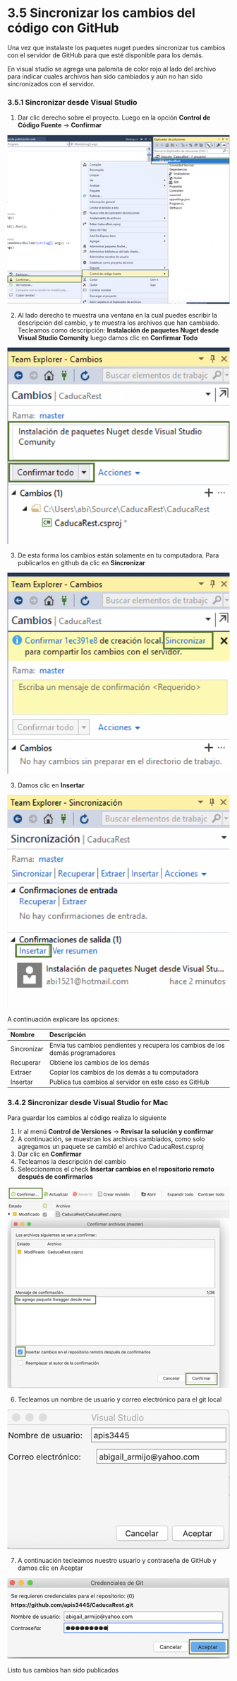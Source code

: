 # 3.5 Sincronizar los cambios del código con GitHub

Una vez que instalaste los paquetes nuget puedes sincronizar tus cambios con el servidor de GitHub para que esté disponible para los demás.

En visual studio se agrega una palomita de color rojo al lado del archivo para indicar cuales archivos han sido cambiados y aún no han sido sincronizados con el servidor.

### 3.5.1 Sincronizar  desde Visual Studio

1. Dar clic derecho sobre el proyecto. Luego en la opción **Control de Código Fuente** -&gt; **Confirmar**

![](../.gitbook/assets/image%20%28258%29.png)

2. Al lado derecho te muestra una ventana en la cual puedes escribir la descripción del cambio, y te muestra los archivos que han cambiado. Tecleamos como descripción: **Instalación de paquetes Nuget desde Visual Studio Comunity** luego damos clic en **Confirmar Todo** 

![](../.gitbook/assets/image%20%28162%29.png)

3. De esta forma los cambios están solamente en tu computadora. Para publicarlos en github da clic en **Sincronizar**

![](../.gitbook/assets/image%20%28237%29.png)

3. Damos clic en **Insertar**

![](../.gitbook/assets/image%20%28184%29.png)

 A continuación explicare las opciones:

| Nombre | Descripción |
| :--- | :--- |
| Sincronizar | Envía tus cambios pendientes y recupera los cambios de los demás programadores |
| Recuperar | Obtiene los cambios de los demás |
| Extraer | Copiar los cambios de los demás a tu computadora |
| Insertar | Publica tus cambios al servidor en este caso es GitHub |

### 3.4.2 Sincronizar desde Visual Studio for Mac

Para guardar los cambios al código realiza lo siguiente

1. Ir al menú **Control de Versiones** -&gt; **Revisar la solución y confirmar**
2. A continuación, se muestran los archivos cambiados, como solo agregamos un paquete se cambió el archivo CaducaRest.csproj
3. Dar clic en **Confirmar**
4. Tecleamos la descripción del cambio
5. Seleccionamos el check **Insertar cambios en el repositorio remoto después de confirmarlos**

![](../.gitbook/assets/image%20%28255%29.png)

6. Tecleamos un nombre de usuario y correo electrónico para el git local

![](../.gitbook/assets/image%20%28203%29.png)

7. A continuación tecleamos nuestro usuario y contraseña de GitHub y damos clic en Aceptar

![](../.gitbook/assets/image%20%28268%29.png)

Listo tus cambios han sido publicados

